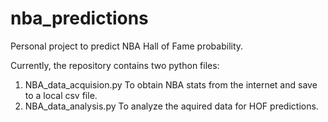 # nba_predictions
Personal project to predict NBA Hall of Fame probability.

Currently, the repository contains two python files:
1. NBA_data_acquision.py
      To obtain NBA stats from the internet and save to a local csv file.
3. NBA_data_analysis.py
      To analyze the aquired data for HOF predictions.
      
